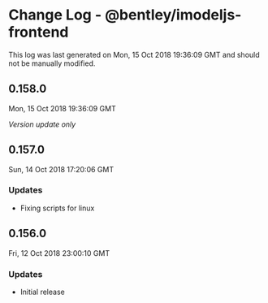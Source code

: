 # Change Log - @bentley/imodeljs-frontend

This log was last generated on Mon, 15 Oct 2018 19:36:09 GMT and should not be manually modified.

## 0.158.0
Mon, 15 Oct 2018 19:36:09 GMT

*Version update only*

## 0.157.0
Sun, 14 Oct 2018 17:20:06 GMT

### Updates

- Fixing scripts for linux

## 0.156.0
Fri, 12 Oct 2018 23:00:10 GMT

### Updates

- Initial release

